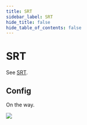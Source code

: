 ```yaml
---
title: SRT
sidebar_label: SRT
hide_title: false
hide_table_of_contents: false
---
```


# SRT

See [SRT](./sample-srt.md).

## Config

On the way.

![](https://ossrs.net/gif/v1/sls.gif?site=ossrs.net&path=/lts/doc/en/v6/srt)


